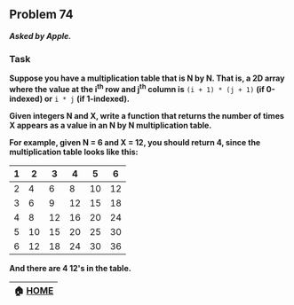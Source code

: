 ## Problem 74
***Asked by Apple.***
### Task
**Suppose you have a multiplication table that is N by N. That is, a 2D array where the value at the i<sup>th</sup> row and j<sup>th</sup> column is** `(i + 1) * (j + 1)` **(if 0-indexed) or** `i * j` **(if 1-indexed).**  

**Given integers N and X, write a function that returns the number of times X appears as a value in an N by N multiplication table.**  

**For example, given N = 6 and X = 12, you should return 4, since the multiplication table looks like this:**  

| 1 | 2  | 3  | 4  | 5  | 6  |
|---|----|----|----|----|----|
| 2 | 4  | 6  | 8  | 10 | 12 |
| 3 | 6  | 9  | 12 | 15 | 18 |
| 4 | 8  | 12 | 16 | 20 | 24 |
| 5 | 10 | 15 | 20 | 25 | 30 |
| 6 | 12 | 18 | 24 | 30 | 36 |

**And there are 4 12's in the table.**

|**:house: [HOME](https://github.com/theInvincible/Daily-Coding-Problem/)**|
|--------------------------------------------------------------------------|
